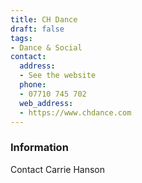 ```yaml
---
title: CH Dance
draft: false
tags:
- Dance & Social
contact:
  address:
  - See the website
  phone:
  - 07710 745 702
  web_address:
  - https://www.chdance.com
---
```


### Information
Contact Carrie Hanson

